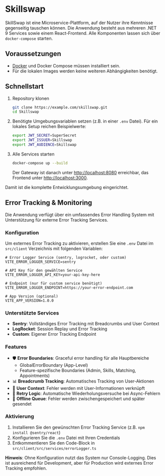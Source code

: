 # Skillswap

SkillSwap ist eine Microservice-Plattform, auf der Nutzer ihre Kenntnisse
gegenseitig tauschen können. Die Anwendung besteht aus mehreren .NET 9
Services sowie einem React-Frontend. Alle Komponenten lassen sich über
`docker-compose` starten.

## Voraussetzungen

- [Docker](https://www.docker.com/) und Docker Compose müssen installiert sein.
- Für die lokalen Images werden keine weiteren Abhängigkeiten benötigt.

## Schnellstart

1. Repository klonen

   ```bash
   git clone https://example.com/skillswap.git
   cd Skillswap
   ```

2. Benötigte Umgebungsvariablen setzen (z.B. in einer `.env` Datei). Für ein
   lokales Setup reichen Beispielwerte:

   ```bash
   export JWT_SECRET=SuperSecret
   export JWT_ISSUER=Skillswap
   export JWT_AUDIENCE=Skillswap
   ```

3. Alle Services starten

   ```bash
   docker-compose up --build
   ```

   Der Gateway ist danach unter [http://localhost:8080](http://localhost:8080)
   erreichbar, das Frontend unter [http://localhost:3000](http://localhost:3000).

Damit ist die komplette Entwicklungsumgebung eingerichtet.

## Error Tracking & Monitoring

Die Anwendung verfügt über ein umfassendes Error Handling System mit Unterstützung für externe Error Tracking Services.

### Konfiguration

Um externes Error Tracking zu aktivieren, erstellen Sie eine `.env` Datei im `src/client` Verzeichnis mit folgenden Variablen:

```env
# Error Logger Service (sentry, logrocket, oder custom)
VITE_ERROR_LOGGER_SERVICE=sentry

# API Key für den gewählten Service
VITE_ERROR_LOGGER_API_KEY=your-api-key-here

# Endpoint (nur für custom service benötigt)
VITE_ERROR_LOGGER_ENDPOINT=https://your-error-endpoint.com

# App Version (optional)
VITE_APP_VERSION=1.0.0
```

### Unterstützte Services

- **Sentry**: Vollständiges Error Tracking mit Breadcrumbs und User Context
- **LogRocket**: Session Replay und Error Tracking
- **Custom**: Eigener Error Tracking Endpoint

### Features

- 🛡️ **Error Boundaries**: Graceful error handling für alle Hauptbereiche
  - GlobalErrorBoundary (App-Level)
  - Feature-spezifische Boundaries (Admin, Skills, Matching, Appointments)
- 📊 **Breadcrumb Tracking**: Automatisches Tracking von User-Aktionen
- 👤 **User Context**: Fehler werden mit User-Informationen verknüpft
- 🔄 **Retry Logic**: Automatische Wiederholungsversuche bei Async-Fehlern
- 💾 **Offline Queue**: Fehler werden zwischengespeichert und später gesendet

### Aktivierung

1. Installieren Sie den gewünschten Error Tracking Service (z.B. `npm install @sentry/react`)
2. Konfigurieren Sie die `.env` Datei mit Ihren Credentials
3. Entkommentieren Sie den Code-Block in `src/client/src/services/errorLogger.ts`

**Hinweis**: Ohne Konfiguration nutzt das System nur Console-Logging. Dies ist ausreichend für Development, aber für Production wird externes Error Tracking empfohlen.
